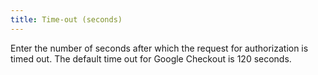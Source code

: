 ```yaml
---
title: Time-out (seconds)
---
```



Enter the number of seconds after which the request for authorization  is timed out. The default time out for Google Checkout is 120 seconds.
